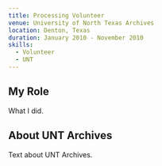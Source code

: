 ```yaml
---
title: Processing Volunteer
venue: University of North Texas Archives
location: Denton, Texas
duration: January 2010 - November 2010
skills:
  - Volunteer
  - UNT
---
```


My Role
-------

What I did.

About UNT Archives
----------

Text about UNT Archives.
